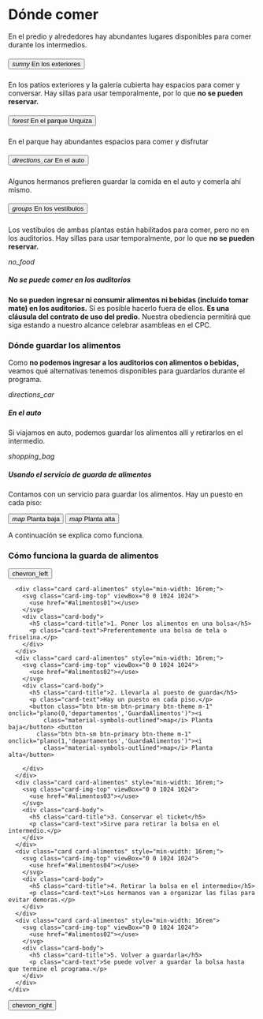 <h1 class="display-4">Dónde comer</h1>

<p>En el predio y alrededores hay abundantes lugares disponibles para comer durante los intermedios.</p>
<div class="accordion" id="accordionDondeComer">
  <!-- Patios exteriores -->
  <div class="accordion-item">
    <h5 class="accordion-header" id="headingPatios">
      <button class="accordion-button collapsed" type="button" data-bs-toggle="collapse"
        data-bs-target="#collapsePatios" aria-expanded="false" aria-controls="collapsePatios">
        <i class="material-symbols-outlined me-2">sunny</i> En los exteriores
      </button>
      </h2>
      <div id="collapsePatios" class="accordion-collapse collapse" aria-labelledby="headingPatios"
        data-bs-parent="#accordionDondeComer">
        <div class="accordion-body">
          <p>En los patios exteriores y la galería cubierta hay espacios para comer y conversar. Hay sillas para usar temporalmente, por lo que <strong>no se pueden reservar.</strong></p>
        </div>
      </div>
  </div>
  <!-- Parque Urquiza -->
  <div class="accordion-item">
    <h5 class="accordion-header" id="headingParque">
      <button class="accordion-button collapsed" type="button" data-bs-toggle="collapse"
        data-bs-target="#collapseParque" aria-expanded="false" aria-controls="collapseParque">
        <i class="material-symbols-outlined me-2">forest</i> En el parque Urquiza
      </button>
      </h2>
      <div id="collapseParque" class="accordion-collapse collapse" aria-labelledby="headingParque"
        data-bs-parent="#accordionDondeComer">
        <div class="accordion-body">
          <p>En el parque hay abundantes espacios para comer y disfrutar</p>
        </div>
      </div>
  </div>
  <!-- En el auto -->
  <div class="accordion-item">
    <h5 class="accordion-header" id="headingEnElAuto">
      <button class="accordion-button collapsed" type="button" data-bs-toggle="collapse"
        data-bs-target="#collapseEnElAuto" aria-expanded="false" aria-controls="collapseEnElAuto">
        <i class="material-symbols-outlined me-2">directions_car</i> En el auto
      </button>
      </h2>
      <div id="collapseEnElAuto" class="accordion-collapse collapse" aria-labelledby="headingEnElAuto"
        data-bs-parent="#accordionDondeComer">
        <div class="accordion-body">
          <p>Algunos hermanos prefieren guardar la comida en el auto y comerla ahí mismo.</p>
        </div>
      </div>
  </div>
  <!-- Vestíbulos -->
  <div class="accordion-item">
    <h5 class="accordion-header" id="headingVestibulos">
      <button class="accordion-button collapsed" type="button" data-bs-toggle="collapse"
        data-bs-target="#collapseVestibulos" aria-expanded="false" aria-controls="collapseVestibulos">
        <i class="material-symbols-outlined me-2">groups</i> En los vestíbulos
      </button>
      </h2>
      <div id="collapseVestibulos" class="accordion-collapse collapse" aria-labelledby="headingVestibulos"
        data-bs-parent="#accordionDondeComer">
        <div class="accordion-body">
          <p>Los vestíbulos de ambas plantas están habilitados para comer, pero no en los auditorios. Hay sillas para usar temporalmente, por lo que <strong>no se pueden reservar.</strong></p>
        </div>
      </div>
  </div>
</div>
<p></p>
<div class="card d-flex flex-row align-items-stretch h-100 card-themed-icon card-comp" id="cardNoComer">
  <div class="icon-half">
    <i class="material-symbols-outlined">no_food</i>
  </div>
  <div class="card-body">
    <h5 class="card-title mb-2">No se puede comer en los auditorios</h5>
    <p class="card-text"><strong>No se pueden ingresar ni consumir alimentos ni bebidas (incluído tomar mate) en
        los
        auditorios.</strong> Sí es posible hacerlo fuera de ellos. <strong>Es una cláusula del contrato de uso del
        predio.</strong> Nuestra
      obediencia permitirá que siga estando a nuestro alcance celebrar asambleas en el CPC.</p>
  </div>
</div>



<h3>Dónde guardar los alimentos</h3>
<p>Como <strong>no podemos ingresar a los auditorios con alimentos o bebidas,</strong> veamos qué alternativas
  tenemos disponibles para guardarlos durante el programa.</p>
<div class="row">
  <div class="col-12 col-lg-6 mb-3">
    <div class="card d-flex flex-row align-items-stretch h-100 card-themed-icon" id="cardGuardarAuto">
      <div class="icon-half">
        <i class="material-symbols-outlined">directions_car</i>
      </div>
      <div class="card-body">
        <h5 class="card-title">En el auto</h5>
        <p class="card-text">Si viajamos en auto, podemos guardar los alimentos allí y retirarlos en el
          intermedio.</p>
      </div>
    </div>
  </div>
  <div class="col-12 col-lg-6 mb-3">
    <div class="card d-flex flex-row align-items-stretch h-100 card-themed-icon"
      id="cardGuardarGuardaAlimentos">
      <div class="icon-half">
        <i class="material-symbols-outlined">shopping_bag</i>
      </div>
      <div class="card-body">
        <h5 class="card-title">Usando el servicio de guarda de alimentos</h5>
        <p class="card-text">Contamos con un servicio para guardar los alimentos. Hay un puesto en cada piso:</a></p><p class="card-text"> <button class="btn btn-md btn-primary btn-theme m-1" onclick="plano(0,'departamentos','GuardaAlimentos')"><i
              class="material-symbols-outlined">map</i> Planta baja</button> <button
            class="btn btn-md btn-primary btn-theme m-1" onclick="plano(1,'departamentos','GuardaAlimentos')"><i
              class="material-symbols-outlined">map</i> Planta alta</button></p>
        <p>A continuación se explica como funciona.</p>
      </div>
    </div>
  </div>
</div>

<h3 id="guardaAlimentos">Cómo funciona la guarda de alimentos</h3>


<div class="scroll-wrapper scroll-full-bleed">
  <button class="scroll-btn scroll-left material-symbols-outlined">chevron_left</button>
  <div class="scroll-inner-container">
    <div class="d-flex flex-nowrap card-scroller">

      <div class="card card-alimentos" style="min-width: 16rem;">
        <svg class="card-img-top" viewBox="0 0 1024 1024">
          <use href="#alimentos01"></use>
        </svg>
        <div class="card-body">
          <h5 class="card-title">1. Poner los alimentos en una bolsa</h5>
          <p class="card-text">Preferentemente una bolsa de tela o friselina.</p>
        </div>
      </div>
      <div class="card card-alimentos" style="min-width: 16rem;">
        <svg class="card-img-top" viewBox="0 0 1024 1024">
          <use href="#alimentos02"></use>
        </svg>
        <div class="card-body">
          <h5 class="card-title">2. Llevarla al puesto de guarda</h5>
          <p class="card-text">Hay un puesto en cada piso.</p>
          <button class="btn btn-sm btn-primary btn-theme m-1" onclick="plano(0,'departamentos','GuardaAlimentos')"><i
              class="material-symbols-outlined">map</i> Planta baja</button> <button
            class="btn btn-sm btn-primary btn-theme m-1" onclick="plano(1,'departamentos','GuardaAlimentos')"><i
              class="material-symbols-outlined">map</i> Planta alta</button>

        </div>
      </div>
      <div class="card card-alimentos" style="min-width: 16rem;">
        <svg class="card-img-top" viewBox="0 0 1024 1024">
          <use href="#alimentos03"></use>
        </svg>
        <div class="card-body">
          <h5 class="card-title">3. Conservar el ticket</h5>
          <p class="card-text">Sirve para retirar la bolsa en el intermedio.</p>
        </div>
      </div>
      <div class="card card-alimentos" style="min-width: 16rem;">
        <svg class="card-img-top" viewBox="0 0 1024 1024">
          <use href="#alimentos04"></use>
        </svg>
        <div class="card-body">
          <h5 class="card-title">4. Retirar la bolsa en el intermedio</h5>
          <p class="card-text">Los hermanos van a organizar las filas para evitar demoras.</p>
        </div>
      </div>
      <div class="card card-alimentos" style="min-width: 16rem">
        <svg class="card-img-top" viewBox="0 0 1024 1024">
          <use href="#alimentos02"></use>
        </svg>
        <div class="card-body">
          <h5 class="card-title">5. Volver a guardarla</h5>
          <p class="card-text">Se puede volver a guardar la bolsa hasta que termine el programa.</p>
        </div>
      </div>
    </div>
  </div>
  <button class="scroll-btn scroll-right material-symbols-outlined">chevron_right</button>
</div>
